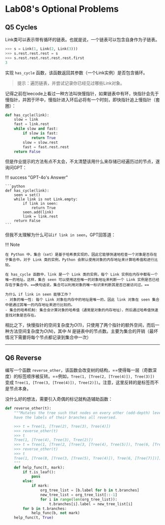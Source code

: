 # Lab08's Optional Problems

## Q5 Cycles
Link类可以表示带有循环的链表。也就是说，一个链表可以包含自身作为子链表。

```python
>>> s = Link(1, Link(2, Link(3)))
>>> s.rest.rest.rest = s
>>> s.rest.rest.rest.rest.rest.first
3
```

实现 `has_cycle` 函数，该函数返回其参数（一个Link实例）是否包含循环。

> 提示：遍历链表，并尝试记录你已经见过哪些Link对象。

记得之前在leecode上看过一种方法叫快慢指针，如果链表中有环，快指针会先于慢指针，并困于环中，慢指针进入环后必将有一个时刻，即快指针追上慢指针（套圈）：

```python
def has_cycle(link):
    slow = link
    fast = link.rest
    while slow and fast:
        if slow is fast:
            return True
        slow = slow.rest
        fast = fast.rest.rest
    return False
```

但是作业提示的方法有点不太会，不太清楚该用什么来存储已经遍历过的节点，遂询问GPT：

!!! success "GPT-4o's Answer"

    ```python
    def has_cycle(link):
        seen = set()
        while link is not Link.empty:
            if link in seen:
                return True
            seen.add(link)
            link = link.rest
        return False
    ```

但我不太理解为什么可以`if link in seen`，GPT回答道：

!!! Note

    在 Python 中，集合（set）是基于哈希表实现的，因此它能够快速地检查一个对象是否存在于集合中。对于 Link 类的实例，Python 会默认使用对象的内存地址来计算哈希值和进行比较。
    
    在 has_cycle 函数中，link 是一个 Link 类的实例，每个 Link 实例在内存中都有一个唯一的地址。这样，集合 seen 可以使用这些唯一的对象地址来判断一个 Link 实例是否已经存在于集合中。==换句话说，集合可以利用对象的唯一标识来判断其是否已被访问过。==
    
    为什么 if link in seen 能够工作？
    - 对象的唯一性: 每个 Link 对象在内存中的地址是唯一的，因此 link 对象在 seen 集合中是通过其唯一的内存地址来进行比较的。
    - 集合的哈希机制: 集合会计算对象的哈希值（通常是对象的内存地址），然后通过哈希值快速查找对象是否存在。

相比之下，快慢指针的空间复杂度为*O*(1)，只使用了两个指针的额外空间，而后一种方法空间复杂度为*O*(*N*)，其中 *N* 是链表中的节点数。主要为集合的开销（最坏情况下需要将每个节点都记录到集合中一次）

----

## Q6 Reverse

编写一个函数 `reverse_other`，该函数会改变树的结构，==使得每一层（奇数深度）的标签顺序被反转。==例如，`Tree(1, [Tree(2, [Tree(4)]), Tree(3)])` 变成 `Tree(1, [Tree(3, [Tree(4)]), Tree(2)])`。注意，这里反转的是标签而不是节点本身。

没什么好的想法，需要引入奇偶的标记就构造辅助函数：

```python
def reverse_other(t):
    """Mutates the tree such that nodes on every other (odd-depth) level
    have the labels of their branches all reversed.

    >>> t = Tree(1, [Tree(2), Tree(3), Tree(4)])
    >>> reverse_other(t)
    >>> t
    Tree(1, [Tree(4), Tree(3), Tree(2)])
    >>> t = Tree(1, [Tree(2, [Tree(3, [Tree(4), Tree(5)]), Tree(6, [Tree(7)])]), Tree(8)])
    >>> reverse_other(t)
    >>> t
    Tree(1, [Tree(8, [Tree(3, [Tree(5), Tree(4)]), Tree(6, [Tree(7)])]), Tree(2)])
    """
    def help_func(t, mark):
        if t.is_leaf():
            pass
        else:
            if mark:
                org_tree_list = [b.label for b in t.branches]
                new_tree_list = org_tree_list[::-1]
                for i in range(len(org_tree_list)):
                    t.branches[i].label = new_tree_list[i]
        for b in t.branches:
            help_func(b, not mark)
    help_func(t, True)
```

